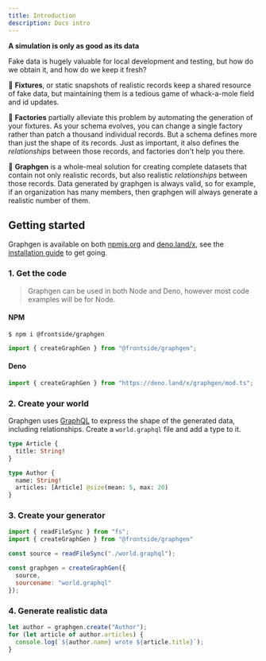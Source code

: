 ```yaml
---
title: Introduction
description: Docs intro
---
```


**A simulation is only as good as its data**

Fake data is hugely valuable for local development and testing, but
how do we obtain it, and how do we keep it fresh?

🤔 **Fixtures**, or static snapshots of realistic records keep a
shared resource of fake data, but maintaining them is a tedious game
of whack-a-mole field and id updates.

🧐 **Factories** partially alleviate this problem by automating the
generation of your fixtures. As your schema evolves, you can change a
single factory rather than patch a thousand individual records. But a
schema defines more than just the shape of its records.  Just as
important, it also defines the _relationships_ between those records,
and factories don't help you there.

🤩 **Graphgen** is a whole-meal solution for creating complete
datasets that contain not only realistic records, but also realistic
_relationships_ between those records. Data generated by graphgen is
always valid, so for example, if an organization has many members,
then graphgen will always generate a realistic number of them.

## Getting started

Graphgen is available on both
[npmjs.org](https://npmjs.org/package/@frontside/graphgen) and
[deno.land/x](https://deno.land/x/graphgen), see the [installation
guide](installation) to get going.


### 1. Get the code

> Graphgen can be used in both Node and Deno, however most code examples will be
> for Node.

#### NPM

``` shellsession
$ npm i @frontside/graphgen
```

```typescript
import { createGraphGen } from "@frontside/graphgen";
```

#### Deno

```typescript
import { createGraphGen } from "https://deno.land/x/graphgen/mod.ts";
```

### 2. Create your world

Graphgen uses [GraphQL](https://graphql.org) to express the shape of the
generated data, including relationships. Create a `world.graphql` file and add a
type to it.

``` graphql
type Article {
  title: String!
}

type Author {
  name: String!
  articles: [Article] @size(mean: 5, max: 20)
}
```

### 3. Create your generator

``` javascript
import { readFileSync } from "fs";
import { createGraphGen } from "@frontside/graphgen"

const source = readFileSync("./world.graphql");

const graphgen = createGraphGen({
  source,
  sourcename: "world.graphql"
});
```

### 4. Generate realistic data

``` javascript
let author = graphgen.create("Author");
for (let article of author.articles) {
  console.log(`${author.name} wrote ${article.title}`);
}
```
